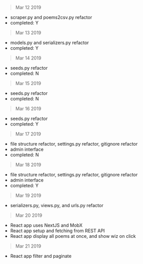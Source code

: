 > Mar 12 2019 
- scraper.py and poems2csv.py refactor 
- completed: Y 

> Mar 13 2019
- models.py and serializers.py refactor  
- completed: Y

> Mar 14 2019 
- seeds.py refactor
- completed: N

> Mar 15 2019
- seeds.py refactor
- completed: N

> Mar 16 2019 
- seeds.py refactor
- completed: Y

> Mar 17 2019 
- file structure refactor, settings.py refactor, gitignore refactor
- admin interface
- completed: N

> Mar 18 2019
- file structure refactor, settings.py refactor, gitignore refactor
- admin interface 
- completed: Y

> Mar 19 2019 
- serializers.py, views.py, and urls.py refactor 

> Mar 20 2019
- React app uses NextJS and MobX
- React app setup and fetching from REST API
- React app display all poems at once, and show wiz on click

> Mar 21 2019
- React app filter and paginate
